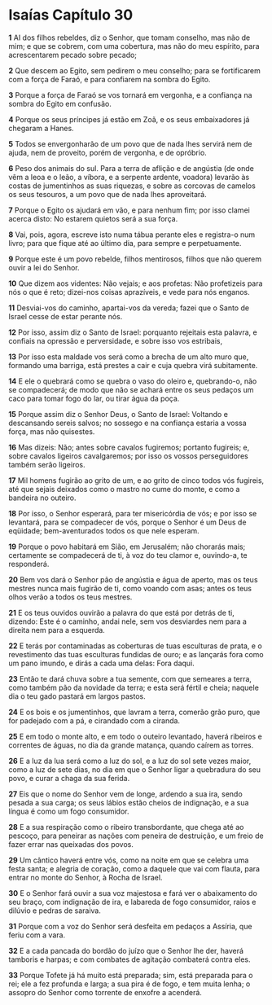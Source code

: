 # Isaías Capítulo 30

**1** 	AI dos filhos rebeldes, diz o Senhor, que tomam conselho, mas não de mim; e que se cobrem, com uma cobertura, mas não do meu espírito, para acrescentarem pecado sobre pecado;

**2** 	Que descem ao Egito, sem pedirem o meu conselho; para se fortificarem com a força de Faraó, e para confiarem na sombra do Egito.

**3** 	Porque a força de Faraó se vos tornará em vergonha, e a confiança na sombra do Egito em confusão.

**4** 	Porque os seus príncipes já estão em Zoã, e os seus embaixadores já chegaram a Hanes.

**5** 	Todos se envergonharão de um povo que de nada lhes servirá nem de ajuda, nem de proveito, porém de vergonha, e de opróbrio.

**6** 	Peso dos animais do sul. Para a terra de aflição e de angústia (de onde vêm a leoa e o leão, a víbora, e a serpente ardente, voadora) levarão às costas de jumentinhos as suas riquezas, e sobre as corcovas de camelos os seus tesouros, a um povo que de nada lhes aproveitará.

**7** 	Porque o Egito os ajudará em vão, e para nenhum fim; por isso clamei acerca disto: No estarem quietos será a sua força.

**8** 	Vai, pois, agora, escreve isto numa tábua perante eles e registra-o num livro; para que fique até ao último dia, para sempre e perpetuamente.

**9** 	Porque este é um povo rebelde, filhos mentirosos, filhos que não querem ouvir a lei do Senhor.

**10** 	Que dizem aos videntes: Não vejais; e aos profetas: Não profetizeis para nós o que é reto; dizei-nos coisas aprazíveis, e vede para nós enganos.

**11** 	Desviai-vos do caminho, apartai-vos da vereda; fazei que o Santo de Israel cesse de estar perante nós.

**12** 	Por isso, assim diz o Santo de Israel: porquanto rejeitais esta palavra, e confiais na opressão e perversidade, e sobre isso vos estribais,

**13** 	Por isso esta maldade vos será como a brecha de um alto muro que, formando uma barriga, está prestes a cair e cuja quebra virá subitamente.

**14** 	E ele o quebrará como se quebra o vaso do oleiro e, quebrando-o, não se compadecerá; de modo que não se achará entre os seus pedaços um caco para tomar fogo do lar, ou tirar água da poça.

**15** 	Porque assim diz o Senhor Deus, o Santo de Israel: Voltando e descansando sereis salvos; no sossego e na confiança estaria a vossa força, mas não quisestes.

**16** 	Mas dizeis: Não; antes sobre cavalos fugiremos; portanto fugireis; e, sobre cavalos ligeiros cavalgaremos; por isso os vossos perseguidores também serão ligeiros.

**17** 	Mil homens fugirão ao grito de um, e ao grito de cinco todos vós fugireis, até que sejais deixados como o mastro no cume do monte, e como a bandeira no outeiro.

**18** 	Por isso, o Senhor esperará, para ter misericórdia de vós; e por isso se levantará, para se compadecer de vós, porque o Senhor é um Deus de eqüidade; bem-aventurados todos os que nele esperam.

**19** 	Porque o povo habitará em Sião, em Jerusalém; não chorarás mais; certamente se compadecerá de ti, à voz do teu clamor e, ouvindo-a, te responderá.

**20** 	Bem vos dará o Senhor pão de angústia e água de aperto, mas os teus mestres nunca mais fugirão de ti, como voando com asas; antes os teus olhos verão a todos os teus mestres.

**21** 	E os teus ouvidos ouvirão a palavra do que está por detrás de ti, dizendo: Este é o caminho, andai nele, sem vos desviardes nem para a direita nem para a esquerda.

**22** 	E terás por contaminadas as coberturas de tuas esculturas de prata, e o revestimento das tuas esculturas fundidas de ouro; e as lançarás fora como um pano imundo, e dirás a cada uma delas: Fora daqui.

**23** 	Então te dará chuva sobre a tua semente, com que semeares a terra, como também pão da novidade da terra; e esta será fértil e cheia; naquele dia o teu gado pastará em largos pastos.

**24** 	E os bois e os jumentinhos, que lavram a terra, comerão grão puro, que for padejado com a pá, e cirandado com a ciranda.

**25** 	E em todo o monte alto, e em todo o outeiro levantado, haverá ribeiros e correntes de águas, no dia da grande matança, quando caírem as torres.

**26** 	E a luz da lua será como a luz do sol, e a luz do sol sete vezes maior, como a luz de sete dias, no dia em que o Senhor ligar a quebradura do seu povo, e curar a chaga da sua ferida.

**27** 	Eis que o nome do Senhor vem de longe, ardendo a sua ira, sendo pesada a sua carga; os seus lábios estão cheios de indignação, e a sua língua é como um fogo consumidor.

**28** 	E a sua respiração como o ribeiro transbordante, que chega até ao pescoço, para peneirar as nações com peneira de destruição, e um freio de fazer errar nas queixadas dos povos.

**29** 	Um cântico haverá entre vós, como na noite em que se celebra uma festa santa; e alegria de coração, como a daquele que vai com flauta, para entrar no monte do Senhor, à Rocha de Israel.

**30** 	E o Senhor fará ouvir a sua voz majestosa e fará ver o abaixamento do seu braço, com indignação de ira, e labareda de fogo consumidor, raios e dilúvio e pedras de saraiva.

**31** 	Porque com a voz do Senhor será desfeita em pedaços a Assíria, que feriu com a vara.

**32** 	E a cada pancada do bordão do juízo que o Senhor lhe der, haverá tamboris e harpas; e com combates de agitação combaterá contra eles.

**33** 	Porque Tofete já há muito está preparada; sim, está preparada para o rei; ele a fez profunda e larga; a sua pira é de fogo, e tem muita lenha; o assopro do Senhor como torrente de enxofre a acenderá.

